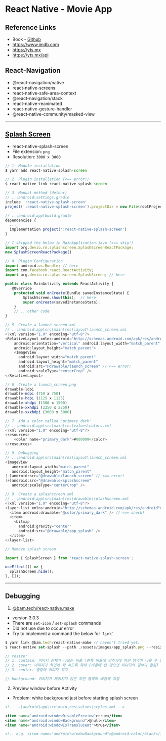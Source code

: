 # React Native - Movie App

## Reference Links

- Book - [Github](https://github.com/bjpublic/Reactnative/tree/master/ch8_MovieApp)
- https://www.imdb.com
- https://yts.mx
- https://yts.mx/api

## React-Navigation

- @react-navigation/native
- react-native-screens
- react-native-safe-area-context
- @react-navigation/stack
- react-native-reanimated
- react-native-gesture-handler
- @react-native-community/masked-view

---

## [Splash Screen](https://github.com/crazycodeboy/react-native-splash-screen#installation)

- react-native-splash-screen
- File extension: `png`
- Resolution: `3000 x 3000`

```js
// 1. Module installation
$ yarn add react-native-splash-screen

// 2. Plugin installation (<== error!)
$ react-native link react-native-splash-screen

// 3. Manual method (detour)
// ..\android\settings.gradle
include ':react-native-splash-screen'
project(':react-native-splash-screen').projectDir = new File(rootProject.projectDir, '../node_modules/react-native-splash-screen/android')

// ..\android\app\build.gradle
dependencies {
  ...
  implementation project(':react-native-splash-screen')
}

// I skipped the below in MainApplication.java (<== skip!)
import org.devio.rn.splashscreen.SplashScreenReactPackage;
new SplashScreenReactPackage()

// 4. Plugin Configuration
import android.os.Bundle; // here
import com.facebook.react.ReactActivity;
import org.devio.rn.splashscreen.SplashScreen; // here

public class MainActivity extends ReactActivity {
   @Override
    protected void onCreate(Bundle savedInstanceState) {
        SplashScreen.show(this);  // here
        super.onCreate(savedInstanceState);
    }
    // ...other code
}

// 5. Create a launch_screen.xml
// ..\android\app\src\main\res\layout\launch_screen.xml
<?xml version="1.0" encoding="utf-8"?>
<RelativeLayout xmlns:android="http://schemas.android.com/apk/res/android"
    android:orientation="vertical" android:layout_width="match_parent"
    android:layout_height="match_parent">
    <ImageView
      android:layout_width="match_parent"
      android:layout_height="match_parent"
      android:src="@drawable/launch_screen" // <== error!
      android:scaleType="centerCrop" />
</RelativeLayout>

// 6. Create a launch_screen.png
drawable-ldpi
drawable-mdpi (750 x 750)
drawable-hdpi (1125 x 1125)
drawable-xhdpi (1500 x 1500)
drawable-xxhdpi (2250 x 2250)
drawable-xxxhdpi (3000 x 3000)

// 7. Add a color called 'primary_dark'
// ..\android\app\src\main\res\values\colors.xml
<?xml version="1.0" encoding="utf-8"?>
<resources>
    <color name="primary_dark">#000000</color>
</resources>

// 8. Debugging
// ..\android\app\src\main\res\layout\launch_screen.xml
<ImageView
   android:layout_width="match_parent"
   android:layout_height="match_parent"
(-)android:src="@drawable/launch_screen" // <== error!
(+)android:src="@drawable/splashscreen"
   android:scaleType="centerCrop" />

// 9. Create a splashscreen.xml
// ..\android\app\src\main\res\drawable\splashscreen.xml
<?xml version="1.0" encoding="utf-8"?>
<layer-list xmlns:android="http://schemas.android.com/apk/res/android">
  <item android:drawable="@color/primary_dark" /> // <== check!
  <item>
    <bitmap
      android:gravity="center"
      android:src="@drawable/app_splash" />
  </item>
</layer-list>
```

```js
// Remove splash screen

import { SplashScreen } from 'react-native-splash-screen';

useEffect(() => {
  SplashScreen.hide();
}, []);
```

---

## Debugging

1. [@bam.tech/react-native.make](https://github.com/bamlab/react-native-make#readme)

- version 3.0.3
- There are `set-icon` / `set-splash` commands
- Did not use due to occur error
- Try to implement a command the below for '`link`'

```js
$ yarn link @bam.tech/react-native-make // haven't tried yet.
$ react-native set-splash --path ./assets/images/app_splash.png --resize center --background "#ffffff"

// resize:
// 1. contain: 이미지 전체가 나오는 비율 (한쪽 비율에 맞추기에 하얀 영역이 나올 수 있음)
// 2. cover: 이미지가 화면에 꽉 차도록 확대 (비율에 안 맞으면 이미지의 일부가 잘림)
// 3. center: 중앙에 이미지 위치

// background: 이미지가 채워지지 않은 하얀 영역의 배경색 지정
```

2. Preview window before Activity

- Problem: white background just before starting splash screen

```xml
<!-- ..\android\app\src\main\res\values\styles.xml -->

<item name="android:windowDisablePreview">true</item>
<item name="android:windowBackground">@null</item>
<item name="android:windowIsTranslucent">true</item>​

<!-- e.g. <item name="android:windowBackground">@android:color/black</item> -->
```

```xml

```
